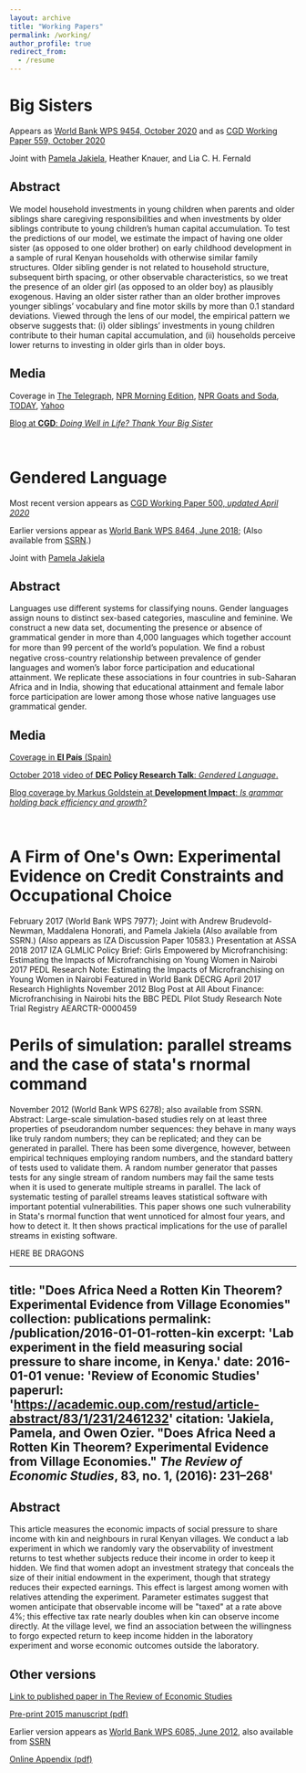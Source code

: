 ```yaml
---
layout: archive
title: "Working Papers"
permalink: /working/
author_profile: true
redirect_from:
  - /resume
---
```


# Big Sisters

Appears as [World Bank WPS 9454, October 2020](https://documents.worldbank.org/en/publication/documents-reports/documentdetail/384181603738785852/big-sisters) and as [CGD Working Paper 559, October 2020](https://www.cgdev.org/publication/big-sisters)

Joint with [Pamela Jakiela](https://pamjakiela.com), Heather Knauer, and Lia C. H. Fernald

## Abstract

We model household investments in young children when parents and older siblings share caregiving responsibilities and when investments by older siblings contribute to young children’s human capital accumulation. To test the predictions of our model, we estimate the impact of having one older sister (as opposed to one older brother) on early childhood development in a sample of rural Kenyan households with otherwise similar family structures. Older sibling gender is not related to household structure, subsequent birth spacing, or other observable characteristics, so we treat the presence of an older girl (as opposed to an older boy) as plausibly exogenous. Having an older sister rather than an older brother improves younger siblings’ vocabulary and fine motor skills by more than 0.1 standard deviations. Viewed through the lens of our model, the empirical pattern we observe suggests that: (i) older siblings’ investments in young children contribute to their human capital accumulation, and (ii) households perceive lower returns to investing in older girls than in older boys.

## Media

Coverage in [The Telegraph](https://www.telegraph.co.uk/global-health/women-and-girls/children-older-sisters-developing-countries-do-better-study/amp/), [NPR Morning Edition](https://www.npr.org/2020/12/16/947027225/what-impact-can-having-an-older-sister-have-on-a-childs-development), [NPR Goats and Soda](https://www.npr.org/sections/goatsandsoda/2020/12/17/947566797/the-secret-to-success-having-a-big-sister), [TODAY](https://www.today.com/health/birth-order-are-big-sisters-key-success-t204701), [Yahoo](https://www.yahoo.com/lifestyle/placing-too-much-burden-big-020036343.html)

[Blog at <b>CGD</b>: <i>Doing Well in Life? Thank Your Big Sister</i>](https://www.cgdev.org/blog/doing-well-life-thank-your-big-sister)


<br>

# Gendered Language

Most recent version appears as [CGD Working Paper 500, <i>updated April 2020</i>](https://www.cgdev.org/publication/gendered-language)

Earlier versions appear as [World Bank WPS 8464, June 2018](https://documents.worldbank.org/en/publication/documents-reports/documentdetail/405621528167411253/gendered-language); 
(Also available from [SSRN](https://papers.ssrn.com/sol3/papers.cfm?abstract_id=3191646).)

Joint with [Pamela Jakiela](https://pamjakiela.com)

## Abstract

Languages use different systems for classifying nouns. Gender languages assign nouns to distinct sex-based categories, masculine and feminine. We construct a new data set, documenting the presence or absence of grammatical gender in more than 4,000 languages which together account for more than 99 percent of the world’s population. We ﬁnd a robust negative cross-country relationship between prevalence of gender languages and women’s labor force participation and educational attainment. We replicate these associations in four countries in sub-Saharan Africa and in India, showing that educational attainment and female labor force participation are lower among those whose native languages use grammatical gender.

## Media

[Coverage in <b>El País</b> (Spain)](https://elpais.com/internacional/2019/03/18/actualidad/1552935977_717400.html)

[October 2018 video of <b>DEC Policy Research Talk</b>: <i>Gendered Language</i>.](https://www.worldbank.org/en/news/video/2018/10/23/policy-research-talk-gendered-language)

[Blog coverage by Markus Goldstein at <b>Development Impact</b>: <i>Is grammar holding back efficiency and growth?</i>](https://blogs.worldbank.org/impactevaluations/grammar-holding-back-efficiency-and-growth)


<br>

# A Firm of One's Own: Experimental Evidence on Credit Constraints and Occupational Choice

February 2017 (World Bank WPS 7977); Joint with Andrew Brudevold-Newman, Maddalena Honorati, and Pamela Jakiela
(Also available from SSRN.)
(Also appears as IZA Discussion Paper 10583.)
Presentation at ASSA 2018
2017 IZA GLMLIC Policy Brief: Girls Empowered by Microfranchising: Estimating the Impacts of Microfranchising on Young Women in Nairobi
2017 PEDL Research Note: Estimating the Impacts of Microfranchising on Young Women in Nairobi
Featured in World Bank DECRG April 2017 Research Highlights
November 2012 Blog Post at All About Finance: Microfranchising in Nairobi hits the BBC
PEDL Pilot Study Research Note
Trial Registry AEARCTR-0000459

# Perils of simulation: parallel streams and the case of stata's rnormal command

November 2012 (World Bank WPS 6278); also available from SSRN.
Abstract:  Large-scale simulation-based studies rely on at least three properties of pseudorandom number sequences: they behave in many ways like truly random numbers; they can be replicated; and they can be generated in parallel. There has been some divergence, however, between empirical techniques employing random numbers, and the standard battery of tests used to validate them. A random number generator that passes tests for any single stream of random numbers may fail the same tests when it is used to generate multiple streams in parallel. The lack of systematic testing of parallel streams leaves statistical software with important potential vulnerabilities. This paper shows one such vulnerability in Stata's rnormal function that went unnoticed for almost four years, and how to detect it. It then shows practical implications for the use of parallel streams in existing software.

HERE BE DRAGONS

---
title: "Does Africa Need a Rotten Kin Theorem? Experimental Evidence from Village Economies"
collection: publications
permalink: /publication/2016-01-01-rotten-kin
excerpt: 'Lab experiment in the field measuring social pressure to share income, in Kenya.'
date: 2016-01-01
venue: 'Review of Economic Studies'
paperurl: 'https://academic.oup.com/restud/article-abstract/83/1/231/2461232'
citation: 'Jakiela, Pamela, and Owen Ozier. &quot;Does Africa Need a Rotten Kin Theorem? Experimental Evidence from Village Economies.&quot; <i>The Review of Economic Studies</i>, 83, no. 1, (2016): 231–268'
---
## Abstract
This article measures the economic impacts of social pressure to share income with kin and neighbours in rural Kenyan villages. We conduct a lab experiment in which we randomly vary the observability of investment returns to test whether subjects reduce their income in order to keep it hidden. We find that women adopt an investment strategy that conceals the size of their initial endowment in the experiment, though that strategy reduces their expected earnings. This effect is largest among women with relatives attending the experiment. Parameter estimates suggest that women anticipate that observable income will be &quot;taxed&quot; at a rate above 4%; this effective tax rate nearly doubles when kin can observe income directly. At the village level, we find an association between the willingness to forgo expected return to keep income hidden in the laboratory experiment and worse economic outcomes outside the laboratory.


## Other versions

[Link to published paper in The Review of Economic Studies](https://academic.oup.com/restud/article-abstract/83/1/231/2461232)

[Pre-print 2015 manuscript (pdf)](http://owenozier.github.io/files/papers/JakielaOzier-VillageEconomies-2015-06-04.pdf)

Earlier version appears as [World Bank WPS 6085, June 2012](http://documents1.worldbank.org/curated/en/164231468331866866/pdf/WPS6085.pdf), also available from [SSRN](https://papers.ssrn.com/sol3/papers.cfm?abstract_id=2082776)

[Online Appendix (pdf)](http://owenozier.github.io/files/papers/JakielaOzier-online-appendix-2015-06-03.pdf)


